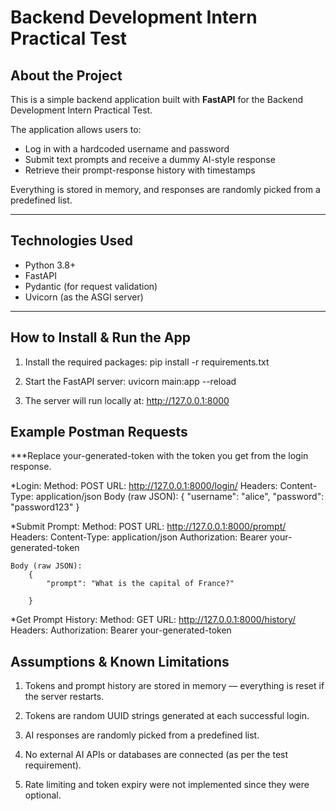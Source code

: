 # Backend Development Intern Practical Test

## About the Project

This is a simple backend application built with **FastAPI** for the Backend Development Intern Practical Test.  

The application allows users to:
- Log in with a hardcoded username and password
- Submit text prompts and receive a dummy AI-style response
- Retrieve their prompt-response history with timestamps

Everything is stored in memory, and responses are randomly picked from a predefined list.

---

## Technologies Used

- Python 3.8+
- FastAPI
- Pydantic (for request validation)
- Uvicorn (as the ASGI server)

---

## How to Install & Run the App

1. Install the required packages:
    pip install -r requirements.txt

2. Start the FastAPI server:
    uvicorn main:app --reload

3. The server will run locally at:
    http://127.0.0.1:8000
    
## Example Postman Requests
***Replace your-generated-token with the token you get from the login response.


*Login:
    Method: POST
    URL: http://127.0.0.1:8000/login/
    Headers: 
        Content-Type: application/json
    Body (raw JSON):
        {
            "username": "alice",
            "password": "password123"
        }


*Submit Prompt:
    Method: POST
    URL: http://127.0.0.1:8000/prompt/
    Headers:
        Content-Type: application/json
        Authorization: Bearer your-generated-token

    Body (raw JSON):
        {
            "prompt": "What is the capital of France?"
        
        }

*Get Prompt History:
    Method: GET
    URL: http://127.0.0.1:8000/history/
    Headers:
        Authorization: Bearer your-generated-token





##  Assumptions & Known Limitations
1. Tokens and prompt history are stored in memory — everything is reset if the server restarts.

2. Tokens are random UUID strings generated at each successful login.

3. AI responses are randomly picked from a predefined list.

4. No external AI APIs or databases are connected (as per the test requirement).

5. Rate limiting and token expiry were not implemented since they were optional.
